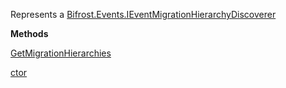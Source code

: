 Represents a [Bifrost.Events.IEventMigrationHierarchyDiscoverer](Bifrost.Events.IEventMigrationHierarchyDiscoverer)

**Methods**

[GetMigrationHierarchies](Bifrost.Events.IEventMigrationHierarchyDiscoverer.GetMigrationHierarchies)


[ctor](Bifrost.Events.EventMigrationHierarchyDiscoverer.ctor)
